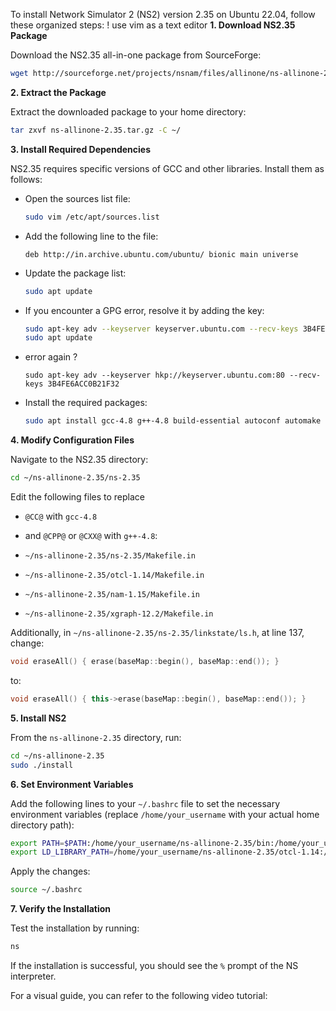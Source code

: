 To install Network Simulator 2 (NS2) version 2.35 on Ubuntu 22.04, follow these organized steps:
! use vim as a text editor
**1. Download NS2.35 Package**

Download the NS2.35 all-in-one package from SourceForge:

```bash
wget http://sourceforge.net/projects/nsnam/files/allinone/ns-allinone-2.35/ns-allinone-2.35.tar.gz/download -O ns-allinone-2.35.tar.gz
```

**2. Extract the Package**

Extract the downloaded package to your home directory:

```bash
tar zxvf ns-allinone-2.35.tar.gz -C ~/
```

**3. Install Required Dependencies**

NS2.35 requires specific versions of GCC and other libraries. Install them as follows:

- Open the sources list file:

  ```bash
  sudo vim /etc/apt/sources.list
  ```

- Add the following line to the file:

  ```
  deb http://in.archive.ubuntu.com/ubuntu/ bionic main universe
  ```

- Update the package list:

  ```bash
  sudo apt update
  ```

- If you encounter a GPG error, resolve it by adding the key:

  ```bash
  sudo apt-key adv --keyserver keyserver.ubuntu.com --recv-keys 3B4FE6ACC0B21F32
  sudo apt update
  ```

- error again ?
  
  ```
  sudo apt-key adv --keyserver hkp://keyserver.ubuntu.com:80 --recv-keys 3B4FE6ACC0B21F32
  ```
  

- Install the required packages:

  ```bash
  sudo apt install gcc-4.8 g++-4.8 build-essential autoconf automake libxmu-dev gawk
  ```

**4. Modify Configuration Files**

Navigate to the NS2.35 directory:

```bash
cd ~/ns-allinone-2.35/ns-2.35
```

Edit the following files to replace 
  - `@CC@` with `gcc-4.8` 
  - and `@CPP@` or `@CXX@` with `g++-4.8`:

- `~/ns-allinone-2.35/ns-2.35/Makefile.in`
- `~/ns-allinone-2.35/otcl-1.14/Makefile.in`
- `~/ns-allinone-2.35/nam-1.15/Makefile.in`
- `~/ns-allinone-2.35/xgraph-12.2/Makefile.in`

Additionally, in `~/ns-allinone-2.35/ns-2.35/linkstate/ls.h`, at line 137, change:

```cpp
void eraseAll() { erase(baseMap::begin(), baseMap::end()); }
```

to:

```cpp
void eraseAll() { this->erase(baseMap::begin(), baseMap::end()); }
```

**5. Install NS2**

From the `ns-allinone-2.35` directory, run:

```bash
cd ~/ns-allinone-2.35
sudo ./install
```

**6. Set Environment Variables**

Add the following lines to your `~/.bashrc` file to set the necessary environment variables (replace `/home/your_username` with your actual home directory path):

```bash
export PATH=$PATH:/home/your_username/ns-allinone-2.35/bin:/home/your_username/ns-allinone-2.35/tcl8.5.10/unix:/home/your_username/ns-allinone-2.35/tk8.5.10/unix
export LD_LIBRARY_PATH=/home/your_username/ns-allinone-2.35/otcl-1.14:/home/your_username/ns-allinone-2.35/lib
```

Apply the changes:

```bash
source ~/.bashrc
```

**7. Verify the Installation**

Test the installation by running:

```bash
ns
```

If the installation is successful, you should see the `%` prompt of the NS interpreter.

For a visual guide, you can refer to the following video tutorial:

 
